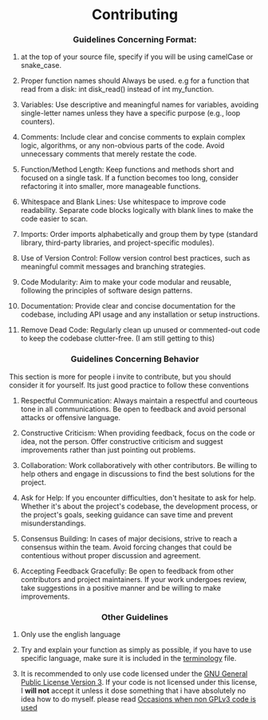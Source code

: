  
<h1 align="center">Contributing</h1>

<h3 align="center">Guidelines Concerning Format:</h3>



1. at the top of your source file, specify if you will be using camelCase or snake_case.

2. Proper function names should Always be used. e.g for a function that read from a disk: int disk_read() instead of int my_function.

3. Variables: Use descriptive and meaningful names for variables, avoiding single-letter names unless they have a specific purpose (e.g., loop counters).

4. Comments: Include clear and concise comments to explain complex logic, algorithms, or any non-obvious parts of the code. Avoid unnecessary comments that merely restate the code.
5. Function/Method Length: Keep functions and methods short and focused on a single task. If a function becomes too long, consider refactoring it into smaller, more manageable functions.
6. Whitespace and Blank Lines: Use whitespace to improve code readability. Separate code blocks logically with blank lines to make the code easier to scan.
7. Imports: Order imports alphabetically and group them by type (standard library, third-party libraries, and project-specific modules).

8. Use of Version Control: Follow version control best practices, such as meaningful commit messages and branching strategies.

9. Code Modularity: Aim to make your code modular and reusable, following the principles of software design patterns.

10. Documentation: Provide clear and concise documentation for the codebase, including API usage and any installation or setup instructions.

11. Remove Dead Code: Regularly clean up unused or commented-out code to keep the codebase clutter-free. (I am still getting to this)

<h3 align="center">Guidelines Concerning Behavior</h3>

This section is more for people i invite to contribute, but you should consider it for yourself. Its just good practice to follow these conventions

1. Respectful Communication: Always maintain a respectful and courteous tone in all communications. Be open to feedback and avoid personal attacks or offensive language.

2. Constructive Criticism: When providing feedback, focus on the code or idea, not the person. Offer constructive criticism and suggest improvements rather than just pointing out problems.

3. Collaboration: Work collaboratively with other contributors. Be willing to help others and engage in discussions to find the best solutions for the project.

4. Ask for Help: If you encounter difficulties, don't hesitate to ask for help. Whether it's about the project's codebase, the development process, or the project's goals, seeking guidance can save time and prevent misunderstandings.

5. Consensus Building: In cases of major decisions, strive to reach a consensus within the team. Avoid forcing changes that could be contentious without proper discussion and agreement.

6. Accepting Feedback Gracefully: Be open to feedback from other contributors and project maintainers. If your work undergoes review, take suggestions in a positive manner and be willing to make improvements.


<h3 align="center">Other Guidelines</h3>

1. Only use the english language

2. Try and explain your function as simply as possible, if you have to use specific language, make sure it is included in the [terminology](https://github.com/KingVentrix007/AthenX-2.0/blob/main/docs/Terminology.md) file.

3. It is recommended to only use code licensed under the [GNU General Public License Version 3](https://www.gnu.org/licenses/gpl-3.0.en.html). If your code is not licensed under this license, I **will not** accept it unless it dose something that i have absolutely no idea how to do myself. please read [Occasions when non GPLv3 code is used](https://github.com/KingVentrix007/AthenX-2.0/blob/main/OtherLicenses/NonGPLv3.md)

